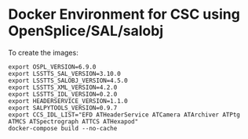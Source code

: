 # Docker Environment for CSC using OpenSplice/SAL/salobj

To create the images:
```
export OSPL_VERSION=6.9.0
export LSSTTS_SAL_VERSION=3.10.0
export LSSTTS_SALOBJ_VERSION=4.5.0
export LSSTTS_XML_VERSION=4.2.0
export LSSTTS_IDL_VERSION=0.2.0
export HEADERSERVICE_VERSION=1.1.0
export SALPYTOOLS_VERSION=0.9.7
export CCS_IDL_LIST="EFD ATHeaderService ATCamera ATArchiver ATPtg ATMCS ATSpectrograph ATTCS ATHexapod"
docker-compose build --no-cache

```
